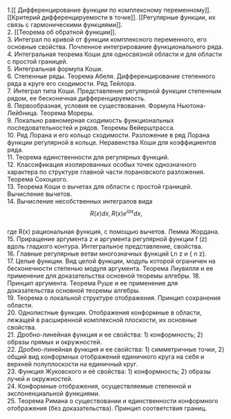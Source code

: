 1.[[ Дифференцирование функции по комплексному переменному]]. [[Критерий дифференцируемости в точке]]. [[Регулярные функции, их связь с гармоническими функциями]].  
2. [[Теорема об обратной функции]].  
3. Интеграл по кривой от функции комплексного переменного, его основные свойства. Почленное интегрирование функционального ряда.  
4. Интегральная теорема Коши для односвязной области и для области с простой границей.  
5. Интегральная формула Коши.  
6. Степенные ряды. Теорема Абеля. Дифференцирование степенного ряда в круге его сходимости. Ряд Тейлора.  
7. Интеграл типа Коши. Представление регулярной функции степенным рядом, ее бесконечная  дифференцируемость.  
8. Первообразная, условия ее существования. Формула Ньютона-Лейбница. Теорема Мореры.  
9. Локально равномерная сходимость функциональных последовательностей и рядов. Теоремы Вейерштрасса.  
10. Ряд Лорана и его кольцо сходимости. Разложение в ряд Лорана функции регулярной в  кольце. Неравенства Коши для коэффициентов ряда.  
11. Теорема единственности для регулярных функций.  
12. Классификация изолированных особых точек однозначного характера по структуре главной  части лорановского разложения. Теорема Сохоцкого.  
13. Теорема Коши о вычетах для области с простой границей. Вычисление вычетов.  
14. Вычисление несобственных интегралов вида  
$$
R(x)dx,
R(x)e^{iax} dx,  $$  
где R(x) рациональная функция, с помощью вычетов. Лемма Жордана.  
15. Приращение аргумента z и аргумента регулярной функции f (z) вдоль гладкого контура.  Интегральное представление, свойства.  
16. Главные регулярные ветви многозначных функций Ln z и { n z}.  
17. Целые функции. Вид целой функции, модуль которой ограничен на бесконечности степенью модуля аргумента. Теорема Лиувилля и ее применение для доказательства основной теоремы  алгебры.
18. Принцип аргумента. Теорема Руше и ее применение для доказательства основной теоремы  алгебры.  
19. Теорема о локальной структуре отображения. Принцип сохранения области.  
20. Однолистные функции. Отображения конформные в области, лежащей в расширенной комплексной плоскости, их основные свойства.  
21. Дробно-линейная функция и ее свойства: 1) конформность; 2) образы прямых и окружностей.  
22. Дробно-линейная функция и ее свойства: 1) симметричные точки, 2) общий вид конформных отображений единичного круга на себя и верхней полуплоскости на единичный круг.  
23. Функция Жуковского и её свойства: 1) конформность; 2) образы лучей и окружностей.  
24. Конформные отображения, осуществляемые степенной и экспоненциальной функциями.  
25. Теорема Римана о существовании и единственности конформного отображения (без доказательства). Принцип соответствия границ.